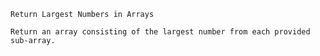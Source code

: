     Return Largest Numbers in Arrays

    Return an array consisting of the largest number from each provided sub-array. 